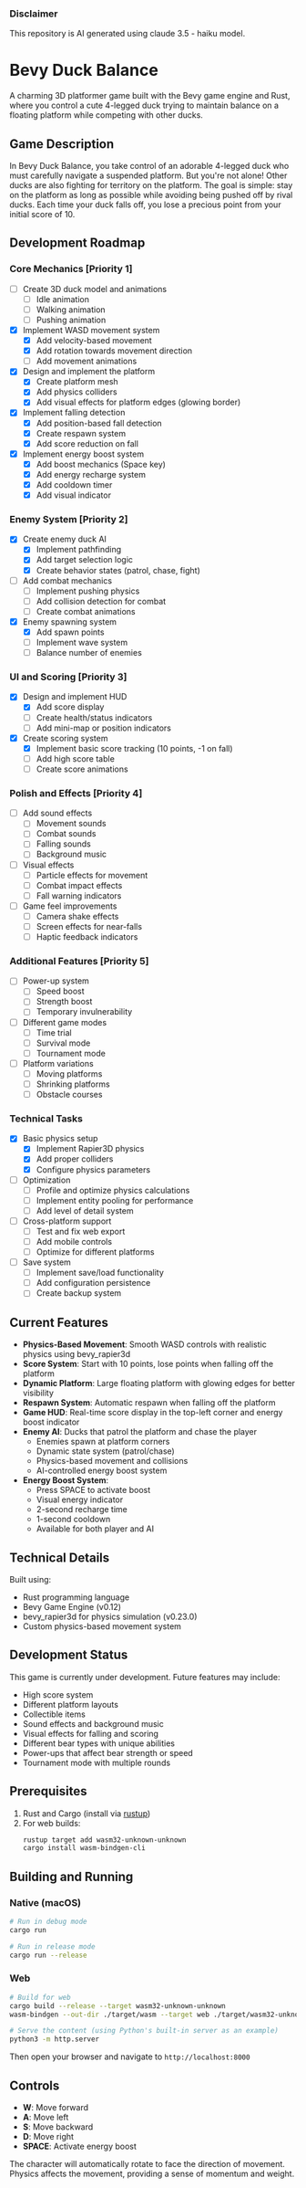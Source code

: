 ### Disclaimer
This repository is AI generated using claude 3.5 - haiku model.

# Bevy Duck Balance

A charming 3D platformer game built with the Bevy game engine and Rust, where you control a cute 4-legged duck trying to maintain balance on a floating platform while competing with other ducks.

## Game Description

In Bevy Duck Balance, you take control of an adorable 4-legged duck who must carefully navigate a suspended platform. But you're not alone! Other ducks are also fighting for territory on the platform. The goal is simple: stay on the platform as long as possible while avoiding being pushed off by rival ducks. Each time your duck falls off, you lose a precious point from your initial score of 10.

## Development Roadmap

### Core Mechanics [Priority 1]
- [ ] Create 3D duck model and animations
  - [ ] Idle animation
  - [ ] Walking animation
  - [ ] Pushing animation
- [x] Implement WASD movement system
  - [x] Add velocity-based movement
  - [x] Add rotation towards movement direction
  - [ ] Add movement animations
- [x] Design and implement the platform
  - [x] Create platform mesh
  - [x] Add physics colliders
  - [x] Add visual effects for platform edges (glowing border)
- [x] Implement falling detection
  - [x] Add position-based fall detection
  - [x] Create respawn system
  - [x] Add score reduction on fall
- [x] Implement energy boost system
  - [x] Add boost mechanics (Space key)
  - [x] Add energy recharge system
  - [x] Add cooldown timer
  - [x] Add visual indicator

### Enemy System [Priority 2]
- [x] Create enemy duck AI
  - [x] Implement pathfinding
  - [x] Add target selection logic
  - [x] Create behavior states (patrol, chase, fight)
- [ ] Add combat mechanics
  - [ ] Implement pushing physics
  - [ ] Add collision detection for combat
  - [ ] Create combat animations
- [x] Enemy spawning system
  - [x] Add spawn points
  - [ ] Implement wave system
  - [ ] Balance number of enemies

### UI and Scoring [Priority 3]
- [x] Design and implement HUD
  - [x] Add score display
  - [ ] Create health/status indicators
  - [ ] Add mini-map or position indicators
- [x] Create scoring system
  - [x] Implement basic score tracking (10 points, -1 on fall)
  - [ ] Add high score table
  - [ ] Create score animations

### Polish and Effects [Priority 4]
- [ ] Add sound effects
  - [ ] Movement sounds
  - [ ] Combat sounds
  - [ ] Falling sounds
  - [ ] Background music
- [ ] Visual effects
  - [ ] Particle effects for movement
  - [ ] Combat impact effects
  - [ ] Fall warning indicators
- [ ] Game feel improvements
  - [ ] Camera shake effects
  - [ ] Screen effects for near-falls
  - [ ] Haptic feedback indicators

### Additional Features [Priority 5]
- [ ] Power-up system
  - [ ] Speed boost
  - [ ] Strength boost
  - [ ] Temporary invulnerability
- [ ] Different game modes
  - [ ] Time trial
  - [ ] Survival mode
  - [ ] Tournament mode
- [ ] Platform variations
  - [ ] Moving platforms
  - [ ] Shrinking platforms
  - [ ] Obstacle courses

### Technical Tasks
- [x] Basic physics setup
  - [x] Implement Rapier3D physics
  - [x] Add proper colliders
  - [x] Configure physics parameters
- [ ] Optimization
  - [ ] Profile and optimize physics calculations
  - [ ] Implement entity pooling for performance
  - [ ] Add level of detail system
- [ ] Cross-platform support
  - [ ] Test and fix web export
  - [ ] Add mobile controls
  - [ ] Optimize for different platforms
- [ ] Save system
  - [ ] Implement save/load functionality
  - [ ] Add configuration persistence
  - [ ] Create backup system

## Current Features

- **Physics-Based Movement**: Smooth WASD controls with realistic physics using bevy_rapier3d
- **Score System**: Start with 10 points, lose points when falling off the platform
- **Dynamic Platform**: Large floating platform with glowing edges for better visibility
- **Respawn System**: Automatic respawn when falling off the platform
- **Game HUD**: Real-time score display in the top-left corner and energy boost indicator
- **Enemy AI**: Ducks that patrol the platform and chase the player
  - Enemies spawn at platform corners
  - Dynamic state system (patrol/chase)
  - Physics-based movement and collisions
  - AI-controlled energy boost system
- **Energy Boost System**:
  - Press SPACE to activate boost
  - Visual energy indicator
  - 2-second recharge time
  - 1-second cooldown
  - Available for both player and AI

## Technical Details

Built using:
- Rust programming language
- Bevy Game Engine (v0.12)
- bevy_rapier3d for physics simulation (v0.23.0)
- Custom physics-based movement system

## Development Status

This game is currently under development. Future features may include:
- High score system
- Different platform layouts
- Collectible items
- Sound effects and background music
- Visual effects for falling and scoring
- Different bear types with unique abilities
- Power-ups that affect bear strength or speed
- Tournament mode with multiple rounds

## Prerequisites

1. Rust and Cargo (install via [rustup](https://rustup.rs/))
2. For web builds:
   ```bash
   rustup target add wasm32-unknown-unknown
   cargo install wasm-bindgen-cli
   ```

## Building and Running

### Native (macOS)

```bash
# Run in debug mode
cargo run

# Run in release mode
cargo run --release
```

### Web

```bash
# Build for web
cargo build --release --target wasm32-unknown-unknown
wasm-bindgen --out-dir ./target/wasm --target web ./target/wasm32-unknown-unknown/release/bevy-demo.wasm

# Serve the content (using Python's built-in server as an example)
python3 -m http.server
```

Then open your browser and navigate to `http://localhost:8000`

## Controls

- **W**: Move forward
- **A**: Move left
- **S**: Move backward
- **D**: Move right
- **SPACE**: Activate energy boost

The character will automatically rotate to face the direction of movement. Physics affects the movement, providing a sense of momentum and weight.
